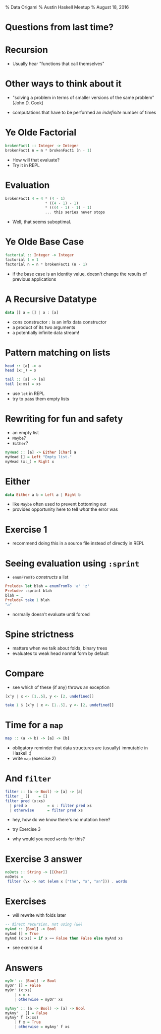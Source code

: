 % Data Origami
% Austin Haskell Meetup
% August 18, 2016

# Questions from last time?

# Recursion

- Usually hear "functions that call themselves" 

# Other ways to think about it

- "solving a problem in terms of smaller versions of the same problem"  (John D. Cook)

- computations that have to be performed an *indefinite* number of times

# Ye Olde Factorial

```haskell
brokenFact1 :: Integer -> Integer
brokenFact1 n = n * brokenFact1 (n - 1)
```
- How will that evaluate?
- Try it in REPL

# Evaluation

```haskell
brokenFact1 4 = 4 * (4 - 1)
                  * ((4 - 1) - 1)
                  * (((4 - 1) - 1) - 1)
                  ... this series never stops
```

- Well, that seems suboptimal.

# Ye Olde Base Case

```haskell
factorial :: Integer -> Integer
factorial 1 = 1
factorial n = n * brokenFact1 (n - 1)
```
- if the base case is an identity value, doesn't change the results of previous applications

# A Recursive Datatype

```haskell
data [] a = [] | a : [a]
```
- cons constructor `:` is an infix data constructor
- a product of its two arguments
- a potentially infinite data stream!

# Pattern matching on lists

```haskell
head :: [a] -> a
head (x:_) = x

tail :: [a] -> [a]
tail (x:xs) = xs
```
- use `let` in REPL
- try to pass them empty lists

# Rewriting for fun and safety

- an empty list
- `Maybe`?
- `Either`?

```haskell
myHead :: [a] -> Either [Char] a
myHead [] = Left "Empty list."
myHead (x:_) = Right x
```
# Either

```haskell
data Either a b = Left a | Right b 
```
- like `Maybe` often used to prevent bottoming out
- provides opportunity here to tell *what* the error was

# Exercise 1

- recommend doing this in a source file instead of directly in REPL

<!-- # List comprehensions

```haskell

[x^y | x <- [1..10], y <- [2, 3], x^y < 200]

tla xs = [x | x <- xs, elem x ['A'..'Z']]
``` -->

# Seeing evaluation using `:sprint`

- `enumFromTo` *constructs* a list

```haskell
Prelude> let blah = enumFromTo 'a' 'z'
Prelude> :sprint blah
blah = _
Prelude> take 1 blah
"a"
```
- normally doesn't evaluate until forced

# Spine strictness

- matters when we talk about folds, binary trees
- evaluates to weak head normal form by default

<!-- λ> let x = undefined
λ> :sprint x
x = _
λ> x
*** Exception: Prelude.undefined
λ> let y = [undefined, undefined]
λ> :sprint y
y = _
λ> length y
2
λ> :sprint y
*** Exception: Prelude.undefined
λ> let z = undefined
λ> z
*** Exception: Prelude.undefined
λ> :sprint z
*** Exception: Prelude.undefined -->

# Compare

- see which of these (if any) throws an exception

```haskell
[x^y | x <- [1..5], y <- [2, undefined]]

take 1 $ [x^y | x <- [1..5], y <- [2, undefined]]
```

# Time for a `map`

```haskell
map :: (a -> b) -> [a] -> [b]
```
- obligatory reminder that data structures are (usually) immutable in Haskell :)
- write `map` (exercise 2)

# And `filter`

```haskell
filter :: (a -> Bool) -> [a] -> [a]
filter _ []    = []
filter pred (x:xs)
  | pred x         = x : filter pred xs
  | otherwise      = filter pred xs
```

- hey, how do we know there's no mutation here?

- try Exercise 3
- why would you need `words` for this?

# Exercise 3 answer

```haskell 
noDets :: String -> [[Char]]
noDets = 
 filter (\x -> not (elem x ["the", "a", "an"])) . words
```

# Exercises

- will rewrite with folds later

```haskell
-- direct recursion, not using (&&)
myAnd :: [Bool] -> Bool
myAnd [] = True
myAnd (x:xs) = if x == False then False else myAnd xs
```
- see exercise 4
<!-- -- direct recursion, using (&&)
myAnd :: [Bool] -> Bool
myAnd [] = True
myAnd (x:xs) = x && myAnd xs -->

# Answers

```haskell
myOr' :: [Bool] -> Bool
myOr' [] = False
myOr' (x:xs)
    | x = x
    | otherwise = myOr' xs

myAny' :: (a -> Bool) -> [a] -> Bool
myAny' _ [] = False
myAny' f (x:xs)
    | f x = True
    | otherwise = myAny' f xs
```